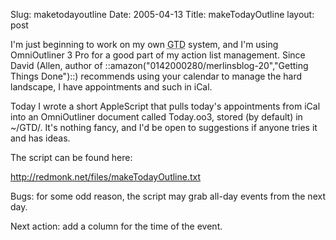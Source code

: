 Slug: maketodayoutline
Date: 2005-04-13
Title: makeTodayOutline
layout: post

I&#39;m just beginning to work on my own <acronym title="Getting Things Done">GTD</acronym> system, and I&#39;m using OmniOutliner 3 Pro for a good part of my action list management. Since David (Allen, author of ::amazon(&quot;0142000280/merlinsblog-20&quot;,&quot;Getting Things Done&quot;)::) recommends using your calendar to manage the hard landscape, I have appointments and such in iCal.

Today I wrote a short AppleScript that pulls today&#39;s appointments from iCal into an OmniOutliner document called Today.oo3, stored (by default) in ~/GTD/. It&#39;s nothing fancy, and I&#39;d be open to suggestions if anyone tries it and has ideas.

The script can be found here:

<a href="http://redmonk.net/files/makeTodayOutline.txt">http://redmonk.net/files/makeTodayOutline.txt
</a>

Bugs: for some odd reason, the script may grab all-day events from the next day.

Next action: add a column for the time of the event.
